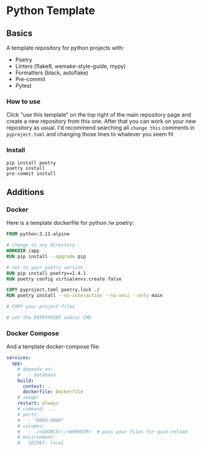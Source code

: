 # Python Template
## Basics
A template repository for python projects with:
- Poetry
- Linters (flake8, wemake-style-guide, mypy)
- Formatters (black, autoflake)
- Pre-commit
- Pytest

### How to use
Click "use this template" on the top right of the main repository page and create a new repository from this one. After that you can work on your new repository as usual. I'd recommend searching all `change this` comments in `pyproject.toml` and changing those lines to whatever you seem fit

### Install
```
pip install poetry
poetry install
pre-commit install
```

## Additions
### Docker
Here is a template dockerfile for python /w poetry:
```dockerfile
FROM python:3.11-alpine

# change to any directory
WORKDIR /app
RUN pip install --upgrade pip

# set to your poetry version
RUN pip install poetry==1.4.1
RUN poetry config virtualenvs.create false

COPY pyproject.toml poetry.lock ./
RUN poetry install --no-interaction --no-ansi --only main

# COPY your project files

# set the ENTRYPOINT and/or CMD
```

### Docker Compose
And a template docker-compose file:
```yaml
services:
  app:
    # depends_on:
    #   - database
    build:
      context: .
      dockerfile: Dockerfile
    # image: 
    restart: always
    # command: ...
    # ports:
    #   - "8000:8000"
    # volumes:
    #   - ./<SOURCE>:/<WORKDIR>  # pass your files for quik-reload
    # environment:
    #   SECRET: local
```
